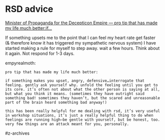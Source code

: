 # RSD advice
[Minister of Propaganda for the Decepticon Empire — pro tip that has made my life much better:if...](https://fierceawakening.tumblr.com/post/632506798279163904)

If something upsets me to the point that I can feel my heart rate get faster (& therefore know it has triggered my sympathetic nervous system) I have started making a rule for myself to step away. wait a few hours. Think about it again. Not respond for 1-3 days.

empyrealmoth:

    pro tip that has made my life much better:

    if something makes you upset, angry, defensive…interrogate that feeling. gently ask yourself why. unfold the feeling until you get to its core. it’s often not about what the other person is saying at all, but what you think it means. (sometimes they have outright said something bad! sometimes they haven’t, but the scared and unreasonable part of the brain heard something bad anyway!)

    this has been really helpful for me dealing with rsd, it’s very useful in workshop situations, it’s just a really helpful thing to do when feelings are running high–be gentle with yourself, but be honest, too. very few things are an attack meant for you, personally. 


#z-archives